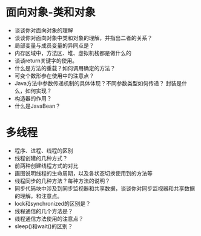 # 面向对象-类和对象

+ 谈谈你对面向对象的理解
+ 谈谈你对面向对象中类和对象的理解，并指出二者的关系？
+ 局部变量与成员变量的异同点是？
+ 内存区域中，方法区、堆、虚拟机栈都是做什么的
+ 谈谈return关键字的使用。
+ 什么是方法的重载？如何调用确定的方法？
+ 可变个数形参在使用中的注意点？
+ Java方法中参数传递机制的具体体现？不同参数类型如何传递？
封装是什么，如何实现？
+ 构造器的作用？
+ 什么是JavaBean？

# 多线程

+ 程序、进程、线程的区别
+ 线程创建的几种方式？
+ 前两种创建线程方式的对比
+ 画图说明线程的生命周期，以及各状态切换使用到的方法等
+ 线程同步的几种方法？每种方法的说明？
+ 同步代码块中涉及到同步监视器和共享数据，谈谈你对同步监视器和共享数据的理解，和注意点。
+ lock和synchronized的区别是？
+ 线程通信的几个方法是？
+ 线程通信方法使用的注意点？
+ sleep()和wait()的区别？

